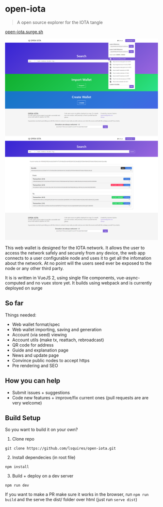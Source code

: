 # open-iota

> A open source explorer for the IOTA tangle

[open-iota.surge.sh](open-iota.surge.sh)


![Alt text](screenshots/screencapture-open-iota-surge-sh-1506348040261.png?raw=true "Landing Page")
![Alt text](screenshots/screencapture-localhost-8080-1506348260900.png?raw=true "A bundle view")

This web wallet is designed for the IOTA network. It allows the user to access the network safely and securely from any device, the web app connects to a user configurable node and uses it to get all the infomation about the network. At no point will the users seed ever be exposed to the node or any other third party.
   
It is is written in VueJS 2, using single file components, vue-async-computed and no vuex store yet. It builds using webpack and is currently deployed on surge


## So far

Things needed:
* Web wallet format/spec
* Web wallet importing, saving and generation
* Account (via seed) viewing
* Account utils (make tx, reattach, rebroadcast)
* QR code for address
* Guide and explanation page
* News and update page
* Convince public nodes to accept https
* Pre rendering and SEO


## How you can help
* Submit issues + suggestions
* Code new features + improve/fix current ones (pull requests are are very welcome)

## Build Setup

So you want to build it on your own?
1. Clone repo
```
git clone https://github.com/lsquires/open-iota.git
```

2. Install dependecies (in root file)
```
npm install
```

3. Build + deploy on a dev server
```
npm run dev
```

If you want to make a PR make sure it works in the browser, run `npm run build` and the serve the dist/ folder over html (just run `serve dist`)
